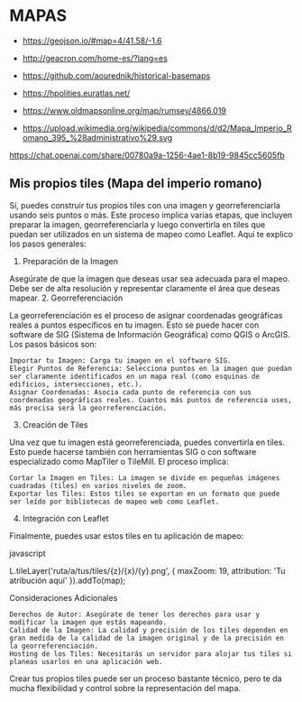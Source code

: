 
# MAPAS

- https://geojson.io/#map=4/41.58/-1.6
- http://geacron.com/home-es/?lang=es
- https://github.com/aourednik/historical-basemaps
- https://hpolities.euratlas.net/


- https://www.oldmapsonline.org/map/rumsey/4866.019
- https://upload.wikimedia.org/wikipedia/commons/d/d2/Mapa_Imperio_Romano_395_%28administrativo%29.svg



https://chat.openai.com/share/00780a9a-1256-4ae1-8b19-9845cc5605fb

## Mis propios tiles (Mapa del imperio romano)

Sí, puedes construir tus propios tiles con una imagen y georreferenciarla usando seis puntos o más. Este proceso implica varias etapas, que incluyen preparar la imagen, georreferenciarla y luego convertirla en tiles que puedan ser utilizados en un sistema de mapeo como Leaflet. Aquí te explico los pasos generales:
1. Preparación de la Imagen

Asegúrate de que la imagen que deseas usar sea adecuada para el mapeo. Debe ser de alta resolución y representar claramente el área que deseas mapear.
2. Georreferenciación


La georreferenciación es el proceso de asignar coordenadas geográficas reales a puntos específicos en tu imagen. Esto se puede hacer con software de SIG (Sistema de Información Geográfica) como QGIS o ArcGIS. Los pasos básicos son:

    Importar tu Imagen: Carga tu imagen en el software SIG.
    Elegir Puntos de Referencia: Selecciona puntos en la imagen que puedan ser claramente identificados en un mapa real (como esquinas de edificios, intersecciones, etc.).
    Asignar Coordenadas: Asocia cada punto de referencia con sus coordenadas geográficas reales. Cuantos más puntos de referencia uses, más precisa será la georreferenciación.

3. Creación de Tiles

Una vez que tu imagen está georreferenciada, puedes convertirla en tiles. Esto puede hacerse también con herramientas SIG o con software especializado como MapTiler o TileMill. El proceso implica:

    Cortar la Imagen en Tiles: La imagen se divide en pequeñas imágenes cuadradas (tiles) en varios niveles de zoom.
    Exportar los Tiles: Estos tiles se exportan en un formato que puede ser leído por bibliotecas de mapeo web como Leaflet.

4. Integración con Leaflet

Finalmente, puedes usar estos tiles en tu aplicación de mapeo:

javascript

L.tileLayer('ruta/a/tus/tiles/{z}/{x}/{y}.png', {
    maxZoom: 19,
    attribution: 'Tu atribución aquí'
}).addTo(map);

Consideraciones Adicionales

    Derechos de Autor: Asegúrate de tener los derechos para usar y modificar la imagen que estás mapeando.
    Calidad de la Imagen: La calidad y precisión de los tiles dependen en gran medida de la calidad de la imagen original y de la precisión en la georreferenciación.
    Hosting de los Tiles: Necesitarás un servidor para alojar tus tiles si planeas usarlos en una aplicación web.

Crear tus propios tiles puede ser un proceso bastante técnico, pero te da mucha flexibilidad y control sobre la representación del mapa.